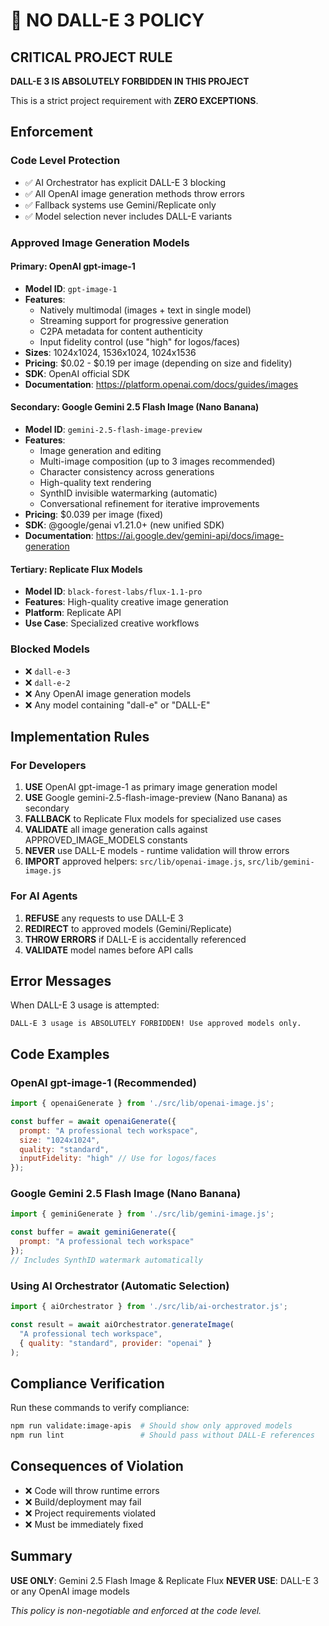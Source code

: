 # 🚫 NO DALL-E 3 POLICY

## CRITICAL PROJECT RULE

**DALL-E 3 IS ABSOLUTELY FORBIDDEN IN THIS PROJECT**

This is a strict project requirement with **ZERO EXCEPTIONS**.

## Enforcement

### Code Level Protection
- ✅ AI Orchestrator has explicit DALL-E 3 blocking
- ✅ All OpenAI image generation methods throw errors
- ✅ Fallback systems use Gemini/Replicate only
- ✅ Model selection never includes DALL-E variants

### Approved Image Generation Models

#### Primary: OpenAI gpt-image-1
- **Model ID**: `gpt-image-1`
- **Features**:
  - Natively multimodal (images + text in single model)
  - Streaming support for progressive generation
  - C2PA metadata for content authenticity
  - Input fidelity control (use "high" for logos/faces)
- **Sizes**: 1024x1024, 1536x1024, 1024x1536
- **Pricing**: $0.02 - $0.19 per image (depending on size and fidelity)
- **SDK**: OpenAI official SDK
- **Documentation**: https://platform.openai.com/docs/guides/images

#### Secondary: Google Gemini 2.5 Flash Image (Nano Banana)
- **Model ID**: `gemini-2.5-flash-image-preview`
- **Features**:
  - Image generation and editing
  - Multi-image composition (up to 3 images recommended)
  - Character consistency across generations
  - High-quality text rendering
  - SynthID invisible watermarking (automatic)
  - Conversational refinement for iterative improvements
- **Pricing**: $0.039 per image (fixed)
- **SDK**: @google/genai v1.21.0+ (new unified SDK)
- **Documentation**: https://ai.google.dev/gemini-api/docs/image-generation

#### Tertiary: Replicate Flux Models
- **Model ID**: `black-forest-labs/flux-1.1-pro`
- **Features**: High-quality creative image generation
- **Platform**: Replicate API
- **Use Case**: Specialized creative workflows

### Blocked Models
- ❌ `dall-e-3`
- ❌ `dall-e-2`
- ❌ Any OpenAI image generation models
- ❌ Any model containing "dall-e" or "DALL-E"

## Implementation Rules

### For Developers
1. **USE** OpenAI gpt-image-1 as primary image generation model
2. **USE** Google gemini-2.5-flash-image-preview (Nano Banana) as secondary
3. **FALLBACK** to Replicate Flux models for specialized use cases
4. **VALIDATE** all image generation calls against APPROVED_IMAGE_MODELS constants
5. **NEVER** use DALL-E models - runtime validation will throw errors
6. **IMPORT** approved helpers: `src/lib/openai-image.js`, `src/lib/gemini-image.js`

### For AI Agents
1. **REFUSE** any requests to use DALL-E 3
2. **REDIRECT** to approved models (Gemini/Replicate)
3. **THROW ERRORS** if DALL-E is accidentally referenced
4. **VALIDATE** model names before API calls

## Error Messages

When DALL-E 3 usage is attempted:
```
DALL-E 3 usage is ABSOLUTELY FORBIDDEN! Use approved models only.
```

## Code Examples

### OpenAI gpt-image-1 (Recommended)
```javascript
import { openaiGenerate } from './src/lib/openai-image.js';

const buffer = await openaiGenerate({
  prompt: "A professional tech workspace",
  size: "1024x1024",
  quality: "standard",
  inputFidelity: "high" // Use for logos/faces
});
```

### Google Gemini 2.5 Flash Image (Nano Banana)
```javascript
import { geminiGenerate } from './src/lib/gemini-image.js';

const buffer = await geminiGenerate({
  prompt: "A professional tech workspace"
});
// Includes SynthID watermark automatically
```

### Using AI Orchestrator (Automatic Selection)
```javascript
import { aiOrchestrator } from './src/lib/ai-orchestrator.js';

const result = await aiOrchestrator.generateImage(
  "A professional tech workspace",
  { quality: "standard", provider: "openai" }
);
```

## Compliance Verification

Run these commands to verify compliance:
```bash
npm run validate:image-apis  # Should show only approved models
npm run lint                 # Should pass without DALL-E references
```

## Consequences of Violation

- ❌ Code will throw runtime errors
- ❌ Build/deployment may fail
- ❌ Project requirements violated
- ❌ Must be immediately fixed

## Summary

**USE ONLY**: Gemini 2.5 Flash Image & Replicate Flux
**NEVER USE**: DALL-E 3 or any OpenAI image models

*This policy is non-negotiable and enforced at the code level.*